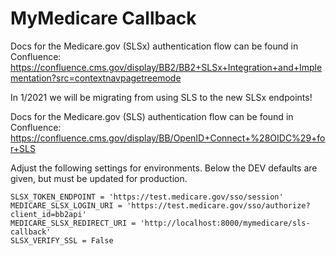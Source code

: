 MyMedicare Callback
===================


Docs for the Medicare.gov (SLSx) authentication flow can be found in Confluence: https://confluence.cms.gov/display/BB2/BB2+SLSx+Integration+and+Implementation?src=contextnavpagetreemode

In 1/2021 we will be migrating from using SLS to the new SLSx endpoints!

Docs for the Medicare.gov (SLS) authentication flow can be found in Confluence: https://confluence.cms.gov/display/BB/OpenID+Connect+%28OIDC%29+for+SLS

Adjust the following settings for environments.  Below the DEV defaults are given, but must be updated for production.

    SLSX_TOKEN_ENDPOINT = 'https://test.medicare.gov/sso/session'
    MEDICARE_SLSX_LOGIN_URI = 'https://test.medicare.gov/sso/authorize?client_id=bb2api'
    MEDICARE_SLSX_REDIRECT_URI = 'http://localhost:8000/mymedicare/sls-callback'
    SLSX_VERIFY_SSL = False
